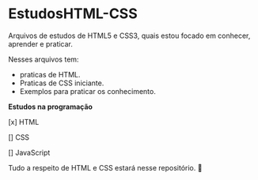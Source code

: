 # EstudosHTML-CSS
Arquivos de estudos de HTML5 e CSS3, quais estou focado em conhecer, aprender e praticar.

Nesses arquivos tem: 
* praticas de HTML.
* Praticas de CSS iniciante.
* Exemplos para praticar os conhecimento.

**Estudos na programação**

[x] HTML

[] CSS

[] JavaScript

Tudo a respeito de HTML e CSS estará nesse repositório. 🚀
